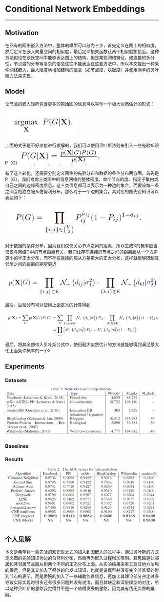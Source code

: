 # Conditional Network Embeddings

------

## Motivation

​	在已有的网络嵌入方法中，整体的模型可以分为三步，首先定义在图上的相似度，然后定义在嵌入向量空间的相似度，最后定义损失函数让两个相似度想接近。这种方法假设在欧氏空间中能够表达图上的结构，但是某些网络特征，如连接的多分性，节点度的分布等复杂的信息往往不能表达在这些方法中，所以本文提出一种条件网络嵌入，最大限度地增加结构的信息（如节点度，块密度）并使用简单的贝叶斯方法来实现。

## Model

​	让节点的嵌入矩阵包含更多的原始图的信息可以写作一个极大似然估计的形式：

![image-20200402145739668](https://github.com/linzihan-backforward/PaperNotes/blob/master/ICLR/%5BICLR2019%5D%20Conditional%20Network%20Embeddings/image-20200402145739668.png?raw=true)

​	上面的式子是不好直接进行求解的，我们可以使用贝叶斯法则来引入一些先验知识P（G）![image-20200402150025605](https://github.com/linzihan-backforward/PaperNotes/blob/master/ICLR/%5BICLR2019%5D%20Conditional%20Network%20Embeddings/image-20200402150025605.png?raw=true)

有了这个转化，还需要分别定义网络的先验分布和数据的条件分布两方面，首先是P（G）。我们考虑三类图中的信息网络的整体密度、单个节点的度、指定子集内或自己之间的边缘密度信息。这三类信息都可以表示为一种边的集合，而假设每一条之间互相独立服从伯努利分布，那么对于一个边的集合，其对应的图先验知识可以表达如下：

![image-20200402151412788](https://github.com/linzihan-backforward/PaperNotes/blob/master/ICLR/%5BICLR2019%5D%20Conditional%20Network%20Embeddings/image-20200402151412788.png?raw=true)

​	对于数据的条件分布，因为我们仅仅关心节点之间的距离，所以生成X的概率应当仅仅与网络G中的节点距离有关，我们让存在连接的节点之间的距离服从一个方差更小的半正太分布，而不存在连接的服从方差更大的正太分布，这样就能够限制其邻居之间的距离的期望更近

![image-20200402152431504](https://github.com/linzihan-backforward/PaperNotes/blob/master/ICLR/%5BICLR2019%5D%20Conditional%20Network%20Embeddings/image-20200402152431504.png?raw=true)

最后，后验分布可以使用上面定义的计算得到

![image-20200402152617864](https://github.com/linzihan-backforward/PaperNotes/blob/master/ICLR/%5BICLR2019%5D%20Conditional%20Network%20Embeddings/image-20200402152617864.png?raw=true)

最后，将其全部带入贝叶斯公式中，使用最大似然估计的方法就能够得到满足最大化上面条件概率的一个X

## Experiments

### Datasets

![image-20200402153507578](https://github.com/linzihan-backforward/PaperNotes/blob/master/ICLR/%5BICLR2019%5D%20Conditional%20Network%20Embeddings/image-20200402153507578.png?raw=true)

### Baselines

### Results

![image-20200402153636090](https://github.com/linzihan-backforward/PaperNotes/blob/master/ICLR/%5BICLR2019%5D%20Conditional%20Network%20Embeddings/image-20200402153636090.png?raw=true)

## 个人见解

​	本文是希望将一些先验的知识启发式的加入到图嵌入的过程中，通过贝叶斯的方式定义图的先验知识为边的伯努利分布，然后再为嵌入过程增加限制。其思路是让邻居和非邻居节点服从到两个不同的正态分布上面。从实验结果来看其将其他方法甩的很远，但是其又加入了额外的启发式知识，也就是说模型并没有完全非监督的得到节点的表示，而是委婉的加入了一些辅助监督信息，再加上其理论部分占比过多导致实际实现时很多还有很多问题并没有说清，而且其缺乏和深层模型的对比，所以这种贝叶斯的思路我觉得并不是一个值得发展的思路，因为其有伪无监督的嫌疑。